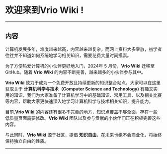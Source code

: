 # 欢迎来到**Vrio Wiki** !

***

## 内容

计算机发展多年，难度越来越高，内容越来越复杂，而网上资料大多零散，初学者往往并不知道如何系统地学习相关知识，需要花费大量时间摸索。

为了方便热爱计算机的小伙伴更好地入门，2024年 5 月份，**Vrio Wiki** 迁移至 GitHub。随着 **Vrio Wiki** 的内容不断完善，越来越多的小伙伴参与其中。

**Vrio Wiki** 致力于成为一个免费开放且持续更新的知识整合站点，大家可以在这里获取关于 **计算机科学与技术（Computer Science and Technology)** 有趣又实用的知识，我们为大家准备了计算机学习中的基础知识、常用工具、以及相关比赛等内容，帮助大家更快速深入地学习计算机科学与技术相关知识，提升能力。

目前,**Vrio Wiki** 的内容还有很多不完善的地方，知识点覆盖不够全面，存在一些低质量页面需要修改。**Vrio Wiki** 团队以及参与贡献的小伙伴们正在积极完善这些内容。


与此同时，**Vrio Wiki** 源于社区，提倡 **知识自由**，在未来也绝不会商业化，将始终保持独立自由的性质。

***
